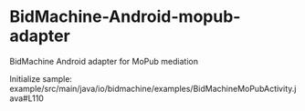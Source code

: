 # BidMachine-Android-mopub-adapter
BidMachine Android adapter for MoPub mediation

Initialize sample: example/src/main/java/io/bidmachine/examples/BidMachineMoPubActivity.java#L110